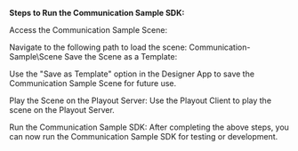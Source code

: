 **Steps to Run the Communication Sample SDK:**

Access the Communication Sample Scene:

Navigate to the following path to load the scene: Communication-Sample\Scene
Save the Scene as a Template:

Use the "Save as Template" option in the Designer App to save the Communication Sample Scene for future use.

Play the Scene on the Playout Server:
Use the Playout Client to play the scene on the Playout Server.

Run the Communication Sample SDK:
After completing the above steps, you can now run the Communication Sample SDK for testing or development.
